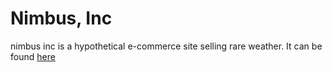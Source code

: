 # Nimbus, Inc

nimbus inc is a hypothetical e-commerce site selling rare weather. It can be found [here](https://nimbus-inc.herokuapp.com/)